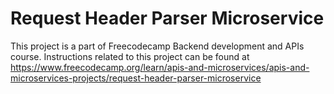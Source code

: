 # Request Header Parser Microservice

This project is a part of Freecodecamp Backend development and APIs course. Instructions related to this project can be found at
https://www.freecodecamp.org/learn/apis-and-microservices/apis-and-microservices-projects/request-header-parser-microservice
